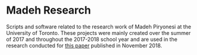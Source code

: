 # Madeh Research

Scripts and software related to the research work of Madeh Piryonesi at the University of Toronto. These projects were mainly created over the summer of 2017 and throughout the 2017-2018 school year and are used in the research conducted for [this paper](https://www.fhwa.dot.gov/publications/research/infrastructure/pavements/ltpp/18065/index.cfm) published in November 2018.
